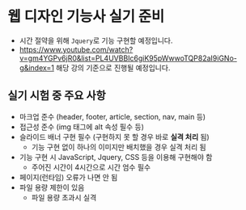 # 웹 디자인 기능사 실기 준비
- 시간 절약을 위해 `Jquery`로 기능 구현할 예정입니다.
- https://www.youtube.com/watch?v=gm4YGPv6jR0&list=PL4UVBBIc6giK95pWwwoTQP82aI9iGNo-g&index=1 해당 강의 기준으로 진행될 예정입니다.

## 실기 시험 중 주요 사항
- 마크업 준수 (header, footer, article, section, nav, main 등)
- 접근성 준수 (img 태그에 alt 속성 필수 등)
- 슬라이드 배너 구현 필수 (구현하지 못 할 경우 바로 **실격 처리** 됨)
  - 기능 구현 없이 하나의 이미지만 배치했을 경우 실격 처리 됨
- 기능 구현 시 JavaScript, Jquery, CSS 등을 이용해 구현해야 함
  - 주어진 시간이 4시간으로 시간 엄수 필수 
- 페이지(런타임) 오류가 나면 안 됨 
- 파일 용량 제한이 있음
  - 파일 용량 초과시 실격 
